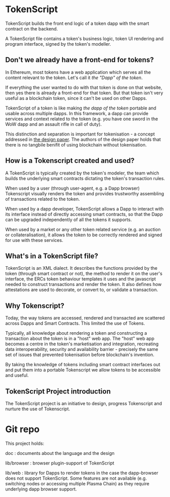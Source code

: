# TokenScript

TokenScript builds the front end logic of a token dapp with the smart contract on the backend. 

A TokenScript file contains a token's business logic, token UI rendering and program interface, signed by the token's modeller.

## Don't we already have a front-end for tokens?

In Ethereum, most tokens have a web application which serves all the content relevant to the token. Let's call it _the "Dapp" of the token_.

If everything the user wanted to do with that token is done on that website, then yes there is already a front-end for that token. But that token isn't very useful as a blockchain token, since it can't be used on other Dapps.

TokenScript of a token is like making _the dapp of the token_ portable and usable across multiple dapps. In this framework, a dapp can provide services and context related to the token (e.g. you have one sword in the WoW dapp and an assault rifle in call of duty).

This distinction and separation is important for tokenisation - a concept addressed in [the design paper](https://github.com/AlphaWallet/TokenScript/releases). The authors of the design paper holds that there is no tangbile benifit of using blockchain without tokenisation.

## How is a Tokenscript created and used?

A TokenScript is typically created by the token's modeler, the team which builds the underlying smart contracts dictating the token's transaction rules.

When used by a user (through user-agent, e.g. a Dapp browser) Tokenscript visually renders the token and provides trustworthy assembling of transactions related to the token.

When used by a dapp developer, TokenScript allows a Dapp to interact with its interface instead of directly accessing smart contracts, so that the Dapp can be upgraded independently of all the tokens it supports.

When used by a market or any other token related service (e.g. an auction or collateralisation), it allows the token to be correctly rendered and signed for use with these services.

## What's in a TokenScript file?

TokenScript is an XML dialect. It describes the functions provided by the token (through smart contract or not), the method to render it on the user's interface, the ERCs token behaviour templates it uses and the javascript needed to construct transactions and render the token. It also defines how attestations are used to decorate, or convert to, or validate a transaction.

## Why Tokenscript?

Today, the way tokens are accessed, rendered and transacted are scattered across Dapps and Smart Contracts. This limited the use of Tokens.

Typically, all knowledge about rendering a token and constructing a transaction about the token is in a "host" web app. The "host" web app becomes a centre in the token's marketisation and integration, recreating data interoperability, security and availability barrier - precisely the same set of issues that prevented tokenisation before blockchain's invention.

By taking the knowledge of tokens including smart contract interfaces out and put them into a portable Tokenscript we allow tokens to be accessible and useful.

## TokenScript Project introduction

The TokenScript project is an initiative to design, progress Tokenscript and nurture the use of Tokenscript.

# Git repo

This project holds:

doc
:   documents about the language and the design

lib/browser
:   browser plugin-support of TokenScript

lib/web
:    library for Dapps to render tokens in the case the dapp-browser does not support TokenScript. Some features are not available (e.g. switching nodes or accessing multiple Plasma Chain) as they require underlying dapp browser support.